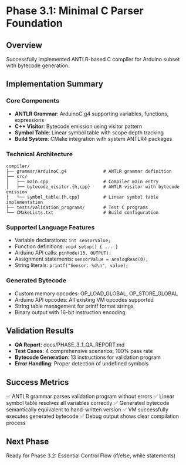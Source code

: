 # Phase 3.1: Minimal C Parser Foundation

## Overview
Successfully implemented ANTLR-based C compiler for Arduino subset with bytecode generation.

## Implementation Summary

### Core Components
- **ANTLR Grammar**: ArduinoC.g4 supporting variables, functions, expressions
- **C++ Visitor**: Bytecode emission using visitor pattern
- **Symbol Table**: Linear symbol table with scope depth tracking
- **Build System**: CMake integration with system ANTLR4 packages

### Technical Architecture
```
compiler/
├── grammar/ArduinoC.g4              # ANTLR grammar definition
├── src/
│   ├── main.cpp                     # Compiler main entry
│   ├── bytecode_visitor.{h,cpp}     # ANTLR visitor with bytecode emission
│   └── symbol_table.{h,cpp}         # Linear symbol table implementation
├── tests/validation_programs/       # Test C programs
└── CMakeLists.txt                   # Build configuration
```

### Supported Language Features
- Variable declarations: `int sensorValue;`
- Function definitions: `void setup() { ... }`
- Arduino API calls: `pinMode(13, OUTPUT);`
- Assignment statements: `sensorValue = analogRead(0);`
- String literals: `printf("Sensor: %d\n", value);`

### Generated Bytecode
- Custom memory opcodes: OP_LOAD_GLOBAL, OP_STORE_GLOBAL
- Arduino API opcodes: All existing VM opcodes supported
- String table management for printf format strings
- Binary output with 16-bit instruction encoding

## Validation Results
- **QA Report**: docs/PHASE_3_1_QA_REPORT.md
- **Test Cases**: 4 comprehensive scenarios, 100% pass rate
- **Bytecode Generation**: 13 instructions for validation program
- **Error Handling**: Proper detection of undefined symbols

## Success Metrics
✅ ANTLR grammar parses validation program without errors
✅ Linear symbol table resolves all variables correctly
✅ Generated bytecode semantically equivalent to hand-written version
✅ VM successfully executes generated bytecode
✅ Debug output shows clear compilation process

## Next Phase
Ready for Phase 3.2: Essential Control Flow (if/else, while statements)